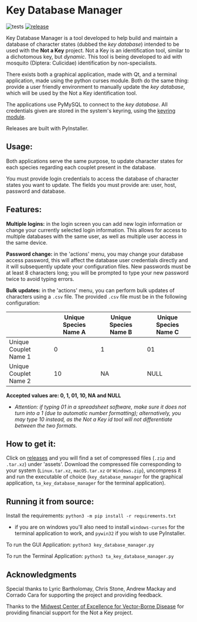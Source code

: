 # Key Database Manager

![tests](https://github.com/lily-mosquitoes/key_database_manager/workflows/tests/badge.svg)
[![release](https://img.shields.io/github/v/release/lily-mosquitoes/key_database_manager?include_prereleases)](https://github.com/lily-mosquitoes/key_database_manager/releases)

Key Database Manager is a tool developed to help build and maintain a database of character states (dubbed the *key database*) intended to be used with the **Not a Key** project. Not a Key is an identification tool, similar to a dichotomous key, but *dynamic*. This tool is being developed to aid with mosquito (Diptera: Culicidae) identification by non-specialists.

There exists both a graphical application, made with Qt, and a terminal application, made using the python curses module. Both do the same thing: provide a user friendly environment to manually update the *key database*, which will be used by the Not a Key identification tool.

The applications use PyMySQL to connect to the *key database*. All credentials given are stored in the system's keyring, using the [keyring module](https://github.com/jaraco/keyring/).

Releases are built with PyInstaller.

## Usage:

Both applications serve the same purpose, to update character states for each species regarding each couplet present in the database.

You must provide login credentials to access the database of character states you want to update. The fields you must provide are: user, host, password and database.

## Features:

**Multiple logins:** in the login screen you can add new login information or change your currently selected login information. This allows for access to multiple databases with the same user, as well as multiple user access in the same device.

**Password change:** in the 'actions' menu, you may change your database access password, this will affect the database user credentials directly and it will subsequently update your configuration files. New passwords must be at least 8 characters long; you will be prompted to type your new password twice to avoid typing errors.

**Bulk updates:** in the 'actions' menu, you can perform bulk updates of characters using a `.csv` file. The provided `.csv` file must be in the following configuration:

|  | Unique Species Name A | Unique Species Name B | Unique Species Name C |
|-|-|-|-|
| Unique Couplet Name 1 | 0 | 1 | 01 |
| Unique Couplet Name 2 | 10 | NA | NULL |

**Accepted values are: 0, 1, 01, 10, NA and NULL**

* *Attention: if typing 01 in a spreadsheet software, make sure it does not turn into a 1 (due to automatic number formatting); alternatively, you may type 10 instead, as the Not a Key id tool will not differentiate between the two formats.*

## How to get it:

Click on [releases](https://github.com/lily-mosquitoes/key_database_manager/releases) and you will find a set of compressed files (`.zip` and `.tar.xz`) under 'assets'. Download the compressed file corresponding to your system (`Linux.tar.xz`, `macOS.tar.xz` or `Windows.zip`), uncompress it and run the executable of choice (`key_database_manager` for the graphical application, `ta_key_database_manager` for the terminal application).

## Running it from source:

Install the requirements:
`python3 -m pip install -r requirements.txt`

* if you are on windows you'll also need to install `windows-curses` for the terminal application to work, and `pywin32` if you wish to use PyInstaller.

To run the GUI Application:
`python3 key_database_manager.py`

To run the Terminal Application:
`python3 ta_key_database_manager.py`

## Acknowledgments

Special thanks to Lyric Bartholomay, Chris Stone, Andrew Mackay and Corrado Cara for supporting the project and providing feedback.

Thanks to the [Midwest Center of Excellence for Vector-Borne Disease](http://mcevbd.wisc.edu/about) for providing financial support for the Not a Key project.

